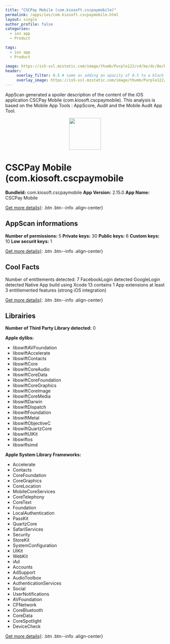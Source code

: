 ```yaml
---
title: "CSCPay Mobile (com.kiosoft.cscpaymobile)"
permalink: /apps/ios/com.kiosoft.cscpaymobile.html
layout: single
author_profile: false
categories: 
  - ios app 
  - Product 

tags: 
  - ios app 
  - Product 

image: https://is5-ssl.mzstatic.com/image/thumb/Purple122/v4/be/dc/8e/bedc8e57-514f-0f05-f3da-624211a61e12/AppIcon_Official-1x_U007emarketing-0-5-0-0-85-220.png/512x512bb.jpg
header: 
     overlay_filter: 0.5 # same as adding an opacity of 0.5 to a black background
     overlay_image: https://is5-ssl.mzstatic.com/image/thumb/Purple122/v4/be/dc/8e/bedc8e57-514f-0f05-f3da-624211a61e12/AppIcon_Official-1x_U007emarketing-0-5-0-0-85-220.png/512x512bb.jpg
---
```

AppScan generated a spoiler description of the content of the iOS application CSCPay Mobile (com.kiosoft.cscpaymobile). This analysis is based on the Mobile App Tools : AppScore, Audit and the Mobile Audit App Tool.

  
  
<div style="text-align: center;"><img src="https://is5-ssl.mzstatic.com/image/thumb/Purple122/v4/be/dc/8e/bedc8e57-514f-0f05-f3da-624211a61e12/AppIcon_Official-1x_U007emarketing-0-5-0-0-85-220.png/512x512bb.jpg" width="100" height="100"></div>  
  
# CSCPay Mobile (com.kiosoft.cscpaymobile

**BundleId:** com.kiosoft.cscpaymobile
**App Version:** 2.15.0
**App Name:** CSCPay Mobile


[Get more details](/pricing.html){: .btn .btn--info .align-center}  
  
## AppScan informations 

**Number of permissions:** 5
**Private keys:** 30
**Public keys:** 6
**Custom keys:** 10
**Low securit keys:** 1
  
[Get more details](/pricing.html){: .btn .btn--info .align-center}

## Cool Facts

Number of entitlements detected: 7
FacebookLogin detected
GoogleLogin detected
Native App
build using Xcode 13
contains 1 App extensions
at least 3 entitlemented features (strong iOS integration)
  
[Get more details](/pricing.html){: .btn .btn--info .align-center}

## Librairies 
**Number of Third Party Library detected:** 0

**Apple dylibs:**
- libswiftAVFoundation
- libswiftAccelerate
- libswiftContacts
- libswiftCore
- libswiftCoreAudio
- libswiftCoreData
- libswiftCoreFoundation
- libswiftCoreGraphics
- libswiftCoreImage
- libswiftCoreMedia
- libswiftDarwin
- libswiftDispatch
- libswiftFoundation
- libswiftMetal
- libswiftObjectiveC
- libswiftQuartzCore
- libswiftUIKit
- libswiftos
- libswiftsimd


**Apple System Library Frameworks:**
- Accelerate
- Contacts
- CoreFoundation
- CoreGraphics
- CoreLocation
- MobileCoreServices
- CoreTelephony
- CoreText
- Foundation
- LocalAuthentication
- PassKit
- QuartzCore
- SafariServices
- Security
- StoreKit
- SystemConfiguration
- UIKit
- WebKit
- iAd
- Accounts
- AdSupport
- AudioToolbox
- AuthenticationServices
- Social
- UserNotifications
- AVFoundation
- CFNetwork
- CoreBluetooth
- CoreData
- CoreSpotlight
- DeviceCheck


  
[Get more details](/pricing.html){: .btn .btn--info .align-center}

